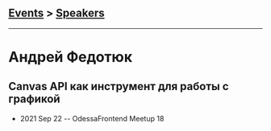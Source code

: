 ## [Events](../README.md) > [Speakers](../speakers.md)
---

# Андрей Федотюк

## Canvas API как инструмент для работы с графикой
- 2021 Sep 22 -- OdessaFrontend Meetup 18    
